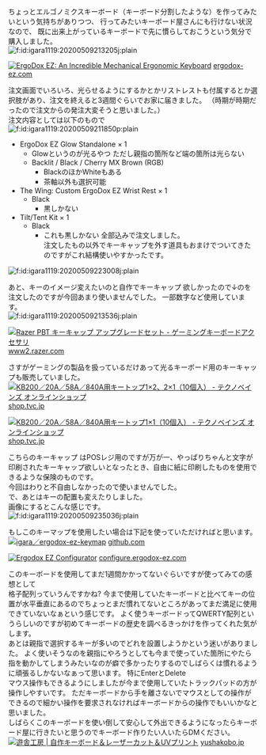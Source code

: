 ちょっとエルゴノミクスキーボード（キーボード分割したような）を作ってみたいという気持ちがありつつ、
行ってみたいキーボード屋さんにも行けない状況なので、
既に出来上がっているキーボードで先に慣らしておこうという気分で購入しました。  
<img src="0-img-tag.jpg" alt="f:id:igara1119:20200509213205j:plain" title="f:id:igara1119:20200509213205j:plain" class="hatena-fotolife" itemprop="image">

  
[![ErgoDox EZ: An Incredible Mechanical Ergonomic Keyboard](iframe-0b80c965305e885eb8232966ee8daaef2f4a50bd9d7bf417a591dae302544f5c.png)](https://ergodox-ez.com/)
[ergodox-ez.com](https://ergodox-ez.com/)
  
注文画面でいろいろ、光らせるようにするかとかリストレストも付属するとか選択肢があり、注文を終えると3週間ぐらいでお家に届きました。
（時期が時期だったので注文からの発注大変そうと思いました。）  
注文内容としては以下のもので  
<img src="1-img-tag.png" alt="f:id:igara1119:20200509211850p:plain" title="f:id:igara1119:20200509211850p:plain" class="hatena-fotolife" itemprop="image">

  
- ErgoDox EZ Glow Standalone × 1
  - Glowというのが光るやつ ただし親指の箇所など端の箇所は光らない
  - Backlit / Black / Cherry MX Brown (RGB)
    - BlackのほかWhiteもある
    - 茶軸以外も選択可能
- The Wing: Custom ErgoDox EZ Wrist Rest × 1
  - Black
    - 黒しかない
- Tilt/Tent Kit × 1
  - Black
    - これも黒しかない
全部込みで注文しました。  
注文したもの以外でキーキャップを外す道具もおまけでついてきたのですがこれ結構使いやすかったです。  
<img src="2-img-tag.jpg" alt="f:id:igara1119:20200509223008j:plain" title="f:id:igara1119:20200509223008j:plain" class="hatena-fotolife" itemprop="image">

  
あと、キーのイメージ変えたいのと自作でキーキャップ 欲しかったので↓のを注文したのですが今回あまり使いませんでした。
一部数字など使用しています。  
<img src="3-img-tag.jpg" alt="f:id:igara1119:20200509213536j:plain" title="f:id:igara1119:20200509213536j:plain" class="hatena-fotolife" itemprop="image">

  
[![Razer PBT キーキャップ アップグレードセット - ゲーミングキーボードアクセサリ](iframe-25137c82b771bef7b80ca72aeb929c0152e0f5a318a5f46127d723f03f39e3b5.png)](https://www2.razer.com/jp-jp/gaming-accessories/razer-pbt-keycap-upgrade-set)
[www2.razer.com](https://www2.razer.com/jp-jp/gaming-accessories/razer-pbt-keycap-upgrade-set)
  
さすがゲーミングの製品を扱っているだけあって光るキーボード用のキーキャップも販売していました。  
[![KB200／20A／58A／840A用キートップ1×2、2×1（10個入） - テクノベインズ オンラインショップ](iframe-08fcbb6b4ab9da0137571f01589479db3f2e2708799634b52035f618f40618b0.png)](http://shop.tvc.jp/?pid=40897107)
[shop.tvc.jp](http://shop.tvc.jp/?pid=40897107)
  
[![KB200／20A／58A／840A用キートップ1×1（10個入） - テクノベインズ オンラインショップ](iframe-83a4c4db160b441beae7e07bf637d5f45707b20ba27de6c165a85a42b3ddcb9d.png)](http://shop.tvc.jp/?pid=40897248)
[shop.tvc.jp](http://shop.tvc.jp/?pid=40897248)
  
こちらのキーキャップ はPOSレジ用のですが万が一、やっぱりちゃんと文字が印刷されたキーキャップ欲しいとなったとき、自由に紙に印刷したものを使用できるような保険のものです。  
今回はわりと不自由しなかったので使いませんでした。  
で、あとはキーの配置も変えたりしました。  
画像にするとこんな感じです。  
<img src="4-img-tag.jpg" alt="f:id:igara1119:20200509235036j:plain" title="f:id:igara1119:20200509235036j:plain" class="hatena-fotolife" itemprop="image">

  
もしこのキーマップを使用したい場合は下記を使っていただければと思います。  
[![igara／ergodox-ez-keymap](iframe-2859af1edbc629cb275b0c067eff2df146d6c923b52513efc2e174d8d316664b.png)](https://github.com/igara/ergodox-ez-keymap)
[github.com](https://github.com/igara/ergodox-ez-keymap)
  
[![Ergodox EZ Configurator](iframe-a3bb7273f12b9619e798099f885dde8c871a3cf4d95c1da9408f71716d0af128.png)](https://configure.ergodox-ez.com/ergodox-ez/search?q=igarashi&legacy=false)
[configure.ergodox-ez.com](https://configure.ergodox-ez.com/ergodox-ez/search?q=igarashi&legacy=false)
  
このキーボードを使用してまだ1週間かかってないぐらいですが使ってみての感想として  
格子配列っていうんですかね?
今まで使用していたキーボードと比べてキーの位置が水平垂直にあるのでちょっとまだ慣れてないところがあってまだ満足に使用できていないなぁという感じです。
よく使うキーボードってQWERTY配列というらしいのですが初めてキーボードの歴史を調べるきっかけを作ってくれた気がします。  
あとは親指で選択するキーが多いのでどれを設置しようかという迷いがありました。
よく使いそうなのを親指にやろうとしても今まで使っていた箇所にやたら指を動かしてしまうみたいなのが癖で多かったりするのでしばらくは慣れるように頑張るしかないなぁって思います。
特にEnterとDelete  
マウス操作もできるようにしましたが今まで使用していたトラックパッドの方が操作しやすいです。
ただキーボードから手を離さないでマウスとしての操作ができるので細かい操作を要求されなければキーボードからの操作でもいいかなと思いました。  
しばらくこのキーボードを使い倒して安心して外出できるようになったらキーボード屋に行きたいと思うのでキーボード作りたい人いたらDMください。  
[![遊舎工房 | 自作キーボード＆レーザーカット＆UVプリント](iframe-5354e5bb3c974e0b5164a9e0c4fa32f4287f604c6c62e810ea29d02305c31ced.png)](https://yushakobo.jp/)
[yushakobo.jp](https://yushakobo.jp/)
  
